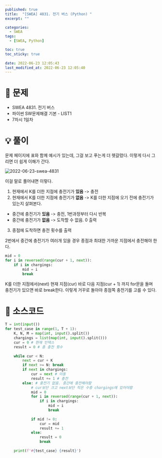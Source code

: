 ```yaml
---
published: true
title:  "[SWEA] 4831. 전기 버스 (Python) "
excerpt: ""

categories:
  - SWEA
tags:
  - [SWEA, Python]

toc: true
toc_sticky: true
 
date: 2022-06-23 12:05:43
last_modified_at: 2022-06-23 12:05:40
---
```

# 🔎 문제
- SWEA 4831. 전기 버스
- 파이썬 SW문제해결 기본 - LIST1
- 7차시 1일차  

# 💡 풀이

문제 페이지에 표와 함께 예시가 있는데, 그걸 보고 푸는게 더 헷갈렸다. 이렇게 다시 그리면 더 쉽게 이해가 간다.

![2022-06-23-swea-4831](https://user-images.githubusercontent.com/67352902/175202733-de36532a-cba3-4098-8131-d6b94ac51ce6.jpg)

이걸 말로 풀어내면 이렇다.

1. 현재에서 K를 더한 지점에 충전기가 **있음** -> 충전
2. 현재에서 K를 더한 지점에 충전기가 **없음** -> K를 더한 지점에 오기 전에 충전기가 있는지 살펴본다.
  - 중간에 충전기가 **있음** -> 충전, 1번과정부터 다시 반복
  - 중간에 충전기가 **없음** -> 도착할 수 없음. 0 출력
3. 종점에 도착하면 충전 횟수를 출력

2번에서 중간에 충전기가 여러개 있을 경우 종점과 최대한 가까운 지점에서 충전해야 한다.

```python
mid = 0
for i in reversed(range(cur + 1, next)):
    if i in chargings:
        mid = i
        break
```

K를 더한 지점에서(next) 현재 지점(cur) 바로 다음 지점(cur + 1) 까지 for문을 돌며 충전기가 있으면 바로 break한다.
이렇게 거꾸로 돌아야 종점쪽 충전기를 고를 수 있다.

# 📃 소스코드
```python
T = int(input())
for test_case in range(1, T + 1):
    K, N, M = map(int, input().split())
    chargings = list(map(int, input().split()))
    cur = 0 # 현재 인덱스
    result = 0 # 총 충전 횟수
    
    while cur < N:
        next = cur + K
        if next >= N: break
        if next in chargings:
            cur = next # 이동
            result += 1 # 충전
        else: # 충전기 없음. 중간에 충전해야함
            # cur보단 크고 next보단 작은 수중 chargings에 있어야함
            mid = 0
            for i in reversed(range(cur + 1, next)):
                if i in chargings:
                    mid = i
                    break
            
            if mid != 0:
                cur = mid
                result += 1
            else:
                result = 0
                break
    
    print(f'#{test_case} {result}')
```
<br>
